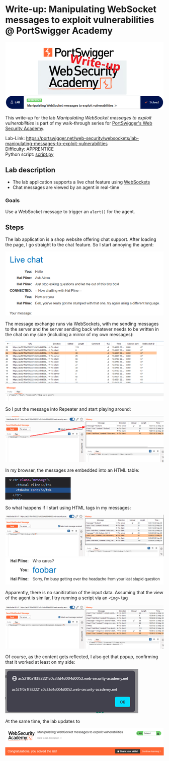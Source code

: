 # Write-up: Manipulating WebSocket messages to exploit vulnerabilities @ PortSwigger Academy

![logo](img/logo.png)

This write-up for the lab *Manipulating WebSocket messages to exploit vulnerabilities* is part of my walk-through series for [PortSwigger's Web Security Academy](https://portswigger.net/web-security).

Lab-Link: <https://portswigger.net/web-security/websockets/lab-manipulating-messages-to-exploit-vulnerabilities>  
Difficulty: APPRENTICE  
Python script: [script.py](script.py)  

## Lab description

- The lab application supports a live chat feature using [WebSockets](https://portswigger.net/web-security/websockets)
- Chat messages are viewed by an agent in real-time

### Goals

Use a WebSocket message to trigger an `alert()` for the agent.

## Steps

The lab application is a shop website offering chat support. After loading the page, I go straight to the chat feature. So I start annoying the agent:

![chat](img/chat.png)

The message exchange runs via WebSockets, with me sending messages to the server and the server sending back whatever needs to be written in the chat on my side (including a mirror of my own messages):

![messages](img/messages.png)

So I put the message into Repeater and start playing around:

![repeater](img/repeater.png)

In my browser, the messages are embedded into an HTML table:

![html_table](img/html_table.png)

So what happens if I start using HTML tags in  my messages:

![html_in_message](img/html_in_message.png)
![html_in_message_view](img/html_in_message_view.png)

Apparently, there is no sanitization of the input data. Assuming that the view of the agent is similar, I try running a script via an `<img>` tag

![img_tag_with_script](img/img_tag_with_script.png)

Of course, as the content gets reflected, I also get that popup, confirming that it worked at least on my side:

![alert](img/alert.png)

At the same time, the lab updates to

![success](img/success.png)
